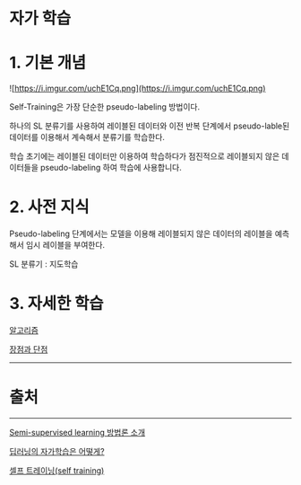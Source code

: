 # 자가 학습

# 1. 기본 개념

![https://i.imgur.com/uchE1Cq.png](https://i.imgur.com/uchE1Cq.png)

Self-Training은 가장 단순한 pseudo-labeling 방법이다. 

하나의 SL 분류기를 사용하여 레이블된 데이터와 이전 반복 단계에서 pseudo-lable된 데이터를 이용해서 계속해서 분류기를 학습한다.

학습 초기에는 레이블된 데이터만 이용하여 학습하다가 점진적으로 레이블되지 않은 데이터들을 pseudo-labeling 하여 학습에 사용합니다.

# 2. 사전 지식

Pseudo-labeling 단계에서는 모델을 이용해 레이블되지 않은 
데이터의 레이블을 예측해서 임시 레이블을 부여한다.

SL 분류기 : 지도학습

# 3. 자세한 학습

[알고리즘](%E1%84%8C%E1%85%A1%E1%84%80%E1%85%A1%20%E1%84%92%E1%85%A1%E1%86%A8%E1%84%89%E1%85%B3%E1%86%B8%205b47ce7c96d945ff8c0fa86619df2d23/%E1%84%8B%E1%85%A1%E1%86%AF%E1%84%80%E1%85%A9%E1%84%85%E1%85%B5%E1%84%8C%E1%85%B3%E1%86%B7%20ab1fc2d695594354ba7be3daaf9d4f44.md)

[장점과 단점](%E1%84%8C%E1%85%A1%E1%84%80%E1%85%A1%20%E1%84%92%E1%85%A1%E1%86%A8%E1%84%89%E1%85%B3%E1%86%B8%205b47ce7c96d945ff8c0fa86619df2d23/%E1%84%8C%E1%85%A1%E1%86%BC%E1%84%8C%E1%85%A5%E1%86%B7%E1%84%80%E1%85%AA%20%E1%84%83%E1%85%A1%E1%86%AB%E1%84%8C%E1%85%A5%E1%86%B7%20d4d621dc02cb4de7b0e2045002b5abb5.md)

---

# 출처

---

[Semi-supervised learning 방법론 소개](https://blog.est.ai/2020/11/ssl/)

[](https://www.koreascience.or.kr/article/JAKO201624238397104.pdf)

[딥러닝의 자가학습은 어떻게?](https://m.blog.naver.com/PostView.nhn?blogId=msnayana&logNo=220652975363&proxyReferer=https:%2F%2Fwww.google.com%2F)

[셀프 트레이닝(self training)](https://jayhey.github.io/semi-supervised%20learning/2017/12/07/semisupervised_self_training/)